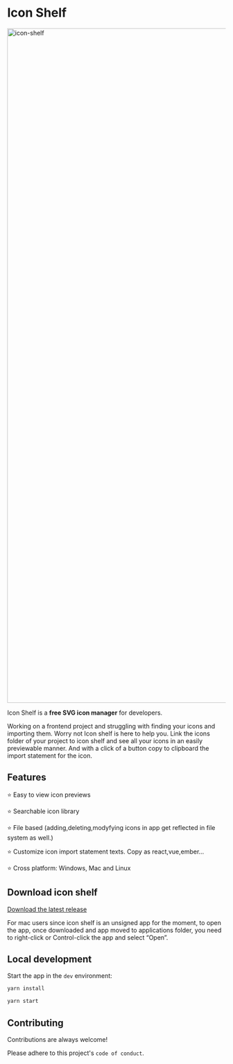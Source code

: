 # Icon Shelf

<img width="1554" alt="icon-shelf" src="https://user-images.githubusercontent.com/21201812/134767938-7f30e3b2-2ce1-4ed6-8a61-5df0607fe858.png">

Icon Shelf is a **free SVG icon manager** for developers.

Working on a frontend project and struggling with finding your icons and importing them. Worry not Icon shelf is here to help you.
Link the icons folder of your project to icon shelf and see all your icons in an easily previewable manner. And with a click of a button copy to clipboard the import statement for the icon.

## Features

⭐️ Easy to view icon previews

⭐️ Searchable icon library

⭐️ File based (adding,deleting,modyfying icons in app get reflected in file system as well.)

⭐️ Customize icon import statement texts. Copy as react,vue,ember...

⭐️ Cross platform: Windows, Mac and Linux

## Download icon shelf

[Download the latest release](https://github.com/MrRobz/icon-shelf/releases/latest)

For mac users since icon shelf is an unsigned app for the moment, to open the app, once downloaded and app moved to applications folder, you need to right-click or Control-click the app and select “Open”.

## Local development

Start the app in the `dev` environment:

```bash
yarn install

yarn start
```

## Contributing

Contributions are always welcome!

Please adhere to this project's `code of conduct`.
